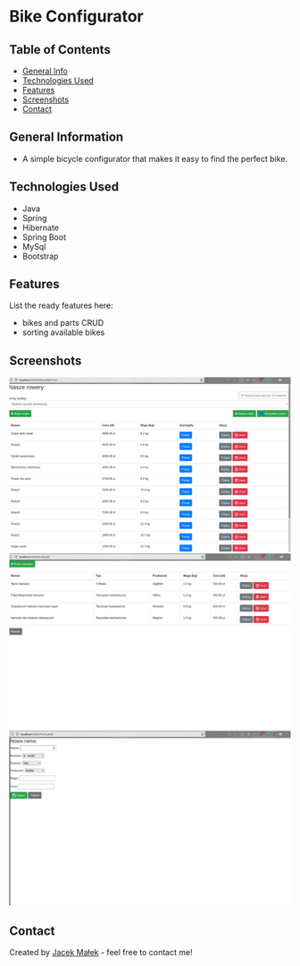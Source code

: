 # Bike Configurator

<!-- > Outline a brief description of your project.
> Live demo [_here_](https://www.example.com).
If you have the project hosted somewhere, include the link here. -->

## Table of Contents
* [General Info](#general-information)
* [Technologies Used](#technologies-used)
* [Features](#features)
* [Screenshots](#screenshots)
* [Contact](#contact)


## General Information
- A simple bicycle configurator that makes it easy to find the perfect bike.


## Technologies Used
- Java
- Spring
- Hibernate
- Spring Boot
- MySql
- Bootstrap




## Features
List the ready features here:
- bikes and parts CRUD
- sorting available bikes




## Screenshots
![Bike0](./images/Bike0.png)
![Bike1](./images/Bike1.png)
![Bike2](./images/Bike2.png)



## Contact
Created by [Jacek Małek](mailto:jac.malek@gmail.com) - feel free to contact me!
